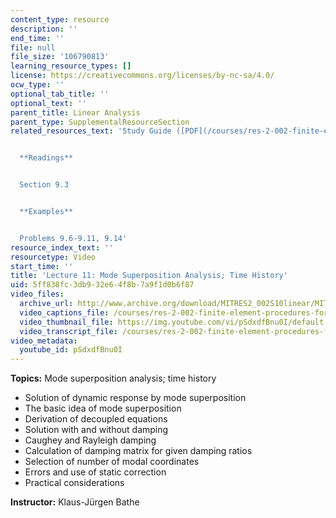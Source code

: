 ```yaml
---
content_type: resource
description: ''
end_time: ''
file: null
file_size: '106790813'
learning_resource_types: []
license: https://creativecommons.org/licenses/by-nc-sa/4.0/
ocw_type: ''
optional_tab_title: ''
optional_text: ''
parent_title: Linear Analysis
parent_type: SupplementalResourceSection
related_resources_text: 'Study Guide ([PDF](/courses/res-2-002-finite-element-procedures-for-solids-and-structures-spring-2010/resources/mitres2_002s10_lec11))


  **Readings**


  Section 9.3


  **Examples**


  Problems 9.6-9.11, 9.14'
resource_index_text: ''
resourcetype: Video
start_time: ''
title: 'Lecture 11: Mode Superposition Analysis; Time History'
uid: 5ff838fc-3db9-32e6-4f8b-7a9f1d0b6f87
video_files:
  archive_url: http://www.archive.org/download/MITRES2_002S10linear/MITRES2_002S10linear_lec11_300k.mp4
  video_captions_file: /courses/res-2-002-finite-element-procedures-for-solids-and-structures-spring-2010/db435a24052b5a6b9d43d8dc4688599f_pSdxdfBnu0I.vtt
  video_thumbnail_file: https://img.youtube.com/vi/pSdxdfBnu0I/default.jpg
  video_transcript_file: /courses/res-2-002-finite-element-procedures-for-solids-and-structures-spring-2010/4495d7ea4ecfd3365ced01646aab2942_pSdxdfBnu0I.pdf
video_metadata:
  youtube_id: pSdxdfBnu0I
---
```


**Topics:** Mode superposition analysis; time history

*   Solution of dynamic response by mode superposition
*   The basic idea of mode superposition
*   Derivation of decoupled equations
*   Solution with and without damping
*   Caughey and Rayleigh damping
*   Calculation of damping matrix for given damping ratios
*   Selection of number of modal coordinates
*   Errors and use of static correction
*   Practical considerations

**Instructor:** Klaus-Jürgen Bathe

